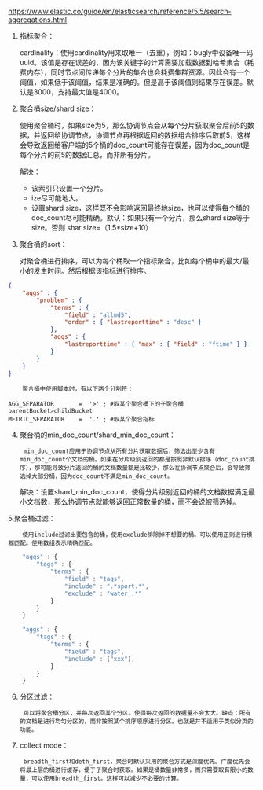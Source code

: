 https://www.elastic.co/guide/en/elasticsearch/reference/5.5/search-aggregations.html

1. 指标聚合：

   cardinality：使用cardinality用来取唯一（去重），例如：bugly中设备唯一码uuid。该值是存在误差的，因为该关键字的计算需要加载数据到哈希集合（耗费内存），同时节点间传递每个分片的集合也会耗费集群资源。因此会有一个阈值，如果低于该阈值，结果是准确的。但是高于该阈值则结果存在误差。默认是3000，支持最大值是4000。

2. 聚合桶size/shard size：

   使用聚合桶时，如果size为5，那么协调节点会从每个分片获取聚合后前5的数据，并返回给协调节点，协调节点再根据返回的数据组合排序后取前5，这样会导致返回给客户端的5个桶的doc_count可能存在误差，因为doc_count是每个分片的前5的数据汇总，而非所有分片。

   解决：

   - 该索引只设置一个分片。
   - ize尽可能地大。
   - 设置shard size，这样既不会影响返回最终地size，也可以使得每个桶的doc_count尽可能精确。默认：如果只有一个分片，那么shard size等于size。否则 shar size=（1.5*size+10）

3. 聚合桶的sort：

    对聚合桶进行排序，可以为每个桶取一个指标聚合，比如每个桶中的最大/最小的发生时间。然后根据该指标进行排序。

```json
{
    "aggs" : {
        "problem" : {
            "terms" : {
                "field" : "allmd5",
                "order" : { "lastreporttime" : "desc" }
            },
            "aggs" : {
                "lastreporttime" : { "max" : { "field" : "ftime" } }
            }
        }
    }
}
```

		聚合桶中使用脚本时，有以下两个分割符：

```shell
AGG_SEPARATOR       =  '>' ; #取某个聚合桶下的子聚合桶   parentBucket>childBucket
METRIC_SEPARATOR    =  '.' ; #取某个聚合指标
```

4. 聚合桶的min_doc_count/shard_min_doc_count：

		min_doc_count应用于协调节点从所有分片获取数据后，筛选出至少含有min_doc_count个文档的桶。如果在分片级别返回的都是按照非默认排序（doc_count排序），那可能导致分片返回的桶的文档数量都是比较少，那么在协调节点聚合后，会导致筛选掉大部分桶，因为doc_count不满足min_doc_count。

      解决：设置shard_min_doc_count，使得分片级别返回的桶的文档数据满足最小文档数，那么协调节点就能够返回正常数量的桶，而不会说被筛选掉。

5.聚合桶过滤：

		使用include过滤出要包含的桶，使用exclude排除掉不想要的桶。可以使用正则进行模糊匹配。使用数组表示精确匹配。

```js
    "aggs" : {
        "tags" : {
            "terms" : {
                "field" : "tags",
                "include" : ".*sport.*",
                "exclude" : "water_.*"
            }
        }
    }

    "aggs" : {
        "tags" : {
            "terms" : {
                "field" : "tags",
                "include" : ["xxx"],
            }
        }
    }
```

6. 分区过滤：

		可以将聚合桶分区，并每次返回某个分区。使得每次返回的数据量不会太大。缺点：所有的文档是进行均匀分区的，而非按照某个排序顺序进行分区。也就是并不适用于类似分页的功能。

7. collect mode：

		breadth_first和deth_first，聚合时默认采用的聚合方式是深度优先。广度优先会将最上层的桶进行缓存，便于子聚合时获取。如果是桶数量非常多，而只需要取有限小的数量，可以使用breadth_first。这样可以减少不必要的计算。